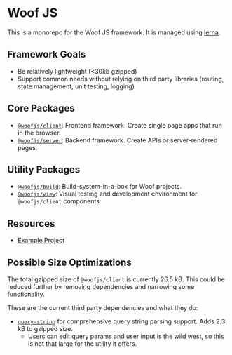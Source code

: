 # Woof JS

This is a monorepo for the Woof JS framework. It is managed using [lerna](https://lerna.js.org/).

## Framework Goals

- Be relatively lightweight (<30kb gzipped)
- Support common needs without relying on third party libraries (routing, state management, unit testing, logging)

## Core Packages

- [`@woofjs/client`](./packages/client/README.md): Frontend framework. Create single page apps that run in the browser.
- [`@woofjs/server`](./packages/server/README.md): Backend framework. Create APIs or server-rendered pages.

## Utility Packages

- [`@woofjs/build`](./packages/build/README.md): Build-system-in-a-box for Woof projects.
- [`@woofjs/view`](packages/window/README.md): Visual testing and development environment for `@woofjs/client` components.

## Resources

- [Example Project](./examples/README.md)

## Possible Size Optimizations

The total gzipped size of `@woofjs/client` is currently 26.5 kB. This could be reduced further by removing dependencies and narrowing some functionality.

These are the current third party dependencies and what they do:

- [`query-string`](https://bundlephobia.com/package/query-string@7.1.1) for comprehensive query string parsing support. Adds 2.3 kB to gzipped size.
  - Users can edit query params and user input is the wild west, so this is not that large for the utility it offers.

